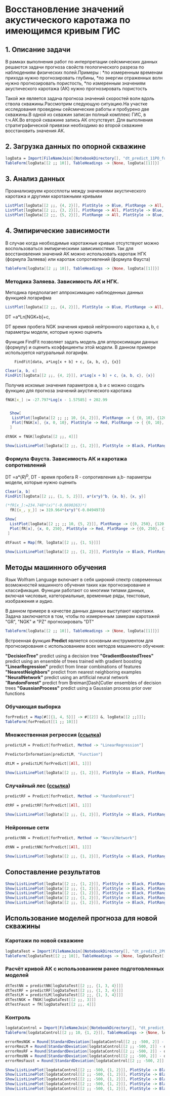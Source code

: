 # Восстановление значений акустического каротажа по имеющимся кривым ГИС

## 1. Описание задачи

В рамках выполнения работ по интерпретации сейсмических данных решаются задачи прогноза свойств геологического разреза по наблюдениям физических полей.Примеры :
*по измеренным временам прихода нужно прогнозировать глубины,
*по энергии отраженных волн нужно прогнозировать пористость,
*по измеренным значениям акустического каротажа (АК) нужно прогнозировать пористость

Такой же является задача прогноза значений скоростей волн вдоль ствола скважины.Рассмотрим следующую ситуацию.На участке исследования проведены сейсмические работы и пробурено две скважины.В одной из скважин записан полный комплекс ГИС, в т.ч.АК.Во второй скважине запись АК отсутствует.
Для выполнения стратиграфической привязки необходимо во второй скважине восстановить значения АК.

## 2. Загрузка данных по опорной скважине

```mathematica
logData = Import[FileNameJoin[{NotebookDirectory[], "dt_predict_11PO_full.xlsx"}]][[1]]
TableForm[logData[[2 ;; 10]], TableHeadings -> {None, logData[[1]]}]
```

## 3. Анализ данных

Проанализируем кроссплоты между значениями акустического каротажа и другими каротажными кривыми

```mathematica
ListPlot[logData[[2 ;;, {4, 2}]], PlotStyle -> Blue, PlotRange -> All, Frame -> True, ImageSize -> 500, PlotLabel -> "Crossplot NGK vs DT", LabelStyle -> Directive[Bold, Orange]]
ListPlot[logData[[2 ;;, {3, 2}]], PlotRange -> All, PlotStyle -> Blue, Frame -> True, ImageSize -> 500, PlotLabel -> "Crossplot GK vs DT", LabelStyle -> Directive[Bold, Orange]]
ListPlot[logData[[2 ;;, {5, 2}]], PlotRange -> All, PlotStyle -> Blue, Frame -> True, ImageSize -> 500, PlotLabel -> "Crossplot PZ vs DT", LabelStyle -> Directive[Bold, Orange]]
```

## 4. Эмпирические зависимости

В случае когда необходимые каротажные кривые отсутствуют можно воспользоваться эмпирическими зависимостями. Так для восстановления значений АК можно использовать каротаж НГК (формула Заляева) или каротаж сопротивлений (формула Фауста)

```mathematica
TableForm[logData[[2 ;; 10]], TableHeadings -> {None, logData[[1]]}]
```

### Методика Заляева. Зависимость АК и НГК.

Методика предполагает аппроксимацию наблюденных данных функцией логарифма

```mathematica
ListPlot[logData[[2 ;;, {4, 2}]], PlotStyle -> Blue, PlotRange -> All, Frame -> True, ImageSize -> 500, PlotLabel -> "Crossplot NGK vs DT", LabelStyle -> Directive[Bold, Orange]]
```

DT =a*Ln[NGK+b]+c, 

DT 		время пробега 
NGK	 	значения кривой нейтронного каротажа
a, b, c 	параметры модели, которые нужно оценить

Функция FindFit позволяет задать модель для аппроксимации данных (формулу) и оценить коэффициенты этой модели. В данном примере используется натуральный логарифм.

		FindFit[data, a*Log[x + b] + c, {a, b, c}, {x}]

```mathematica
Clear[a, b, c]
FindFit[logData[[2 ;;, {4, 2}]], a*Log[x + b] + c, {a, b, c}, {x}]
```

Получив искомые значения параметров a, b и c можно создать функцию для прогноза значений акустического каротажа

```mathematica
fNGK[x_] := -27.797*Log[x - 1.57585] + 202.99
```

```mathematica

  Show[
   ListPlot[logData[[2 ;; ;; 10, {4, 2}]], PlotRange -> { {0, 10}, {120, 350} }, PlotStyle -> Blue, Frame -> True], 
   Plot[fNGK[x], {x, 0, 10}, PlotStyle -> Red, PlotRange -> { {0, 10}, {120, 350} }] 
  ]
```

```mathematica
dtNGK = fNGK[logData[[2 ;;, 4]]]
```

```mathematica
Show[ListLinePlot[logData[[2 ;;, {1, 2}]], PlotStyle -> Black, PlotRange -> {All, {120, 350}}, AspectRatio -> 1/6, ImageSize -> 700], ListLinePlot[Transpose[{logData[[2 ;;, 1]], dtNGK}], PlotStyle -> Blue, PlotRange -> {All, {120, 350}}], PlotLabel -> "DT by NGK (Zalyaev)", LabelStyle -> Directive[Bold, Orange]]
```

### Формула Фауста. Зависимость АК и каротажа сопротивлений

DT =a*$(R)^b$, 
DT - 		время пробега 
R - 		сопротивления
a,b-	параметры модели, которые нужно оценить
```mathematica
Clear[a, b]
FindFit[logData[[2 ;;, {1, 5, 2}]], a*(x*y)^b, {a, b}, {x, y}]
```

```mathematica
(*fR[x_]:=234.748*(x)^(-0.0690263)*)
  fR[{x_, y_}] := 319.964*(x*y)^(-0.0494973)
```

```mathematica
Show[
  ListPlot[logData[[2 ;; ;; 10, {5, 2}]], PlotRange -> {{0, 250}, {120, 350}}, PlotStyle -> Blue, Frame -> True], 
  Plot[fR[x], {x, 0, 250}, PlotStyle -> Red, PlotRange -> {{0, 250}, {120, 350}}] 
 ]
```

```mathematica
dtFaust = Map[fR, logData[[2 ;;, {1, 5}]]]
```

```mathematica
Show[ListLinePlot[logData[[2 ;;, {1, 2}]], PlotStyle -> Black, PlotRange -> {All, {120, 350}}, AspectRatio -> 1/6, ImageSize -> 700], ListLinePlot[Transpose[{logData[[2 ;;, 1]], dtFaust}], PlotStyle -> Red, PlotRange -> {All, {120, 350}}], PlotLabel -> "DT by Faust", LabelStyle -> Directive[Bold, Orange]]
```

## Методы машинного обучения

Язык Wolfram Language включает в себя широкий спектр современных  возможностей машинного обучения таких как прогнозирование и классификация.
Функции работают со многими типами данных, включая числовые, категориальные, временные ряды, текстовые, изображения и аудио.

В данном примере в качестве данных данных выступают каротажи. Задача заключается в том, чтобы по измеренным замерам каротажей  "GR",  "NGK" и  "PZ" прогнозировать "DT"

```mathematica
TableForm[logData[[2 ;; 10]], TableHeadings -> {None, logData[[1]]}]
```

Встроенная функция **Predict** является основным инструментом для прогнозирования с использованием всех методов машинного обучения: 

**"DecisionTree"** 			predict using a decision tree
**"GradientBoostedTrees"**	predict using an ensemble of trees trained with gradient boosting
**"LinearRegression"**		predict from linear combinations of features
**"NearestNeighbors"**		predict from nearest neighboring examples
**"NeuralNetwork"**			predict using an artificial neural network
"**RandomForest"**			predict from Breiman\[Dash]Cutler ensembles of decision trees
**"GaussianProcess"**		predict using a Gaussian process prior over functions

### Обучающая выборка

```mathematica
forPredict = Map[#[[{1, 4, 5}]] -> #[[2]] &, logData[[2 ;;]]];
TableForm[forPredict[[1 ;; 10]]]
```

### Множественная регрессия ([ссылка](https://www.youtube.com/watch?v=zzoVdPgVofM&ysclid=lp80o92v6b922626680))

```mathematica
predictLM = Predict[forPredict, Method -> "LinearRegression"]
```

```mathematica
PredictorInformation[predictLM, "Function"]
```

```mathematica
dtLM = predictLM[forPredict[[All, 1]]]
```

```mathematica
Show[ListLinePlot[logData[[2 ;;, {1, 2}]], PlotStyle -> Black, PlotRange -> {All, {120, 350}}, AspectRatio -> 1/6, ImageSize -> 700], ListLinePlot[Transpose[{logData[[2 ;;, 1]], dtLM}], PlotStyle -> Green, PlotRange -> {All, {120, 350}}], PlotLabel -> "DT by Linear regression model", LabelStyle -> Directive[Bold, Orange]]
```

### Случайный лес ([ссылка](https://www.youtube.com/watch?v=nbxiRdAk1JY&ysclid=lp80lj5aub913635003))

```mathematica
predictRF = Predict[forPredict, Method -> "RandomForest"]
```

```mathematica
dtRF = predictRF[forPredict[[All, 1]]]
```

```mathematica
Show[ListLinePlot[logData[[2 ;;, {1, 2}]], PlotStyle -> Black, PlotRange -> {All, {120, 350}}, AspectRatio -> 1/6, ImageSize -> 700], ListLinePlot[Transpose[{logData[[2 ;;, 1]], dtRF}], PlotStyle -> Orange, PlotRange -> {All, {120, 350}}], PlotLabel -> "DT by Random forest", LabelStyle -> Directive[Bold, Orange]]
```

### Нейронные сети

```mathematica
predictNN = Predict[forPredict, Method -> "NeuralNetwork"]
```

```mathematica
dtNN = predictNN[forPredict[[All, 1]]]
```

```mathematica
Show[ListLinePlot[logData[[2 ;;, {1, 2}]], PlotStyle -> Black, PlotRange -> {All, {120, 350}}, AspectRatio -> 1/6, ImageSize -> 700], ListLinePlot[Transpose[{logData[[2 ;;, 1]], dtNN}], PlotStyle -> Magenta, PlotRange -> {All, {120, 350}}], PlotLabel -> "DT by Neural Network", LabelStyle -> Directive[Bold, Orange]]
```

## Сопоставление результатов

```mathematica
Show[ListLinePlot[logData[[2 ;;, {1, 2}]], PlotStyle -> Black, PlotRange -> {All, {120, 350}}, AspectRatio -> 1/6, ImageSize -> 700], ListLinePlot[Transpose[{logData[[2 ;;, 1]], dtFaust}], PlotStyle -> Red, PlotRange -> {All, {120, 350}}], PlotLabel -> "DT by Faust", LabelStyle -> Directive[Bold, Orange]]
Show[ListLinePlot[logData[[2 ;;, {1, 2}]], PlotStyle -> Black, PlotRange -> {All, {120, 350}}, AspectRatio -> 1/6, ImageSize -> 700], ListLinePlot[Transpose[{logData[[2 ;;, 1]], dtNGK}], PlotStyle -> Blue, PlotRange -> {All, {120, 350}}], PlotLabel -> "DT by NGK (Zalyaev)", LabelStyle -> Directive[Bold, Orange]]
Show[ListLinePlot[logData[[2 ;;, {1, 2}]], PlotStyle -> Black, PlotRange -> {All, {120, 350}}, AspectRatio -> 1/6, ImageSize -> 700], ListLinePlot[Transpose[{logData[[2 ;;, 1]], dtLM}], PlotStyle -> Green, PlotRange -> {All, {120, 350}}], PlotLabel -> "DT by Linear regression model", LabelStyle -> Directive[Bold, Orange]]
Show[ListLinePlot[logData[[2 ;;, {1, 2}]], PlotStyle -> Black, PlotRange -> {All, {120, 350}}, AspectRatio -> 1/6, ImageSize -> 700], ListLinePlot[Transpose[{logData[[2 ;;, 1]], dtRF}], PlotStyle -> Orange, PlotRange -> {All, {120, 350}}], PlotLabel -> "DT by Random forest", LabelStyle -> Directive[Bold, Orange]]
Show[ListLinePlot[logData[[2 ;;, {1, 2}]], PlotStyle -> Black, PlotRange -> {All, {120, 350}}, AspectRatio -> 1/6, ImageSize -> 700], ListLinePlot[Transpose[{logData[[2 ;;, 1]], dtNN}], PlotStyle -> Magenta, PlotRange -> {All, {120, 350}}], PlotLabel -> "DT by Neural Network", LabelStyle -> Directive[Bold, Orange]]
```

## Использование моделей прогноза для новой скважины

### Каротажи по новой скважине

```mathematica
logDataTest = Import[FileNameJoin[{NotebookDirectory[], "dt_predict_2PO_noDT.xlsx"}]][[1]];
TableForm[logDataTest[[2 ;; 10]], TableHeadings -> {None, logDataTest[[1]]}]
```

### Расчёт кривой АК с использованием ранее подготовленных моделей 

```mathematica
dtTestNN = predictNN[logDataTest[[2 ;;, {1, 3, 4}]]]
dtTestRF = predictRF[logDataTest[[2 ;;, {1, 3, 4}]]]
dtTestLM = predictLM[logDataTest[[2 ;;, {1, 3, 4}]]]
dtTestNGK = fNGK[logDataTest[[2 ;;, 3]]]
dtTestFaust = fR[logDataTest[[2 ;;, 4]]]
```

### Контроль

```mathematica
logdataControl = Import[FileNameJoin[{NotebookDirectory[], "dt_predict_2PO_full.xlsx"}]][[1]];
TableForm[logdataControl[[2 ;; 10, {1, 2}]], TableHeadings -> {None, logdataControl[[1, {1, 2}]]}]
```

```mathematica
errorRmsNGK = Round[StandardDeviation[logdataControl[[2 ;; -500, 2]] - dtTestNGK[[1 ;; -500]]]];
errorRmsLM = Round[StandardDeviation[logdataControl[[2 ;; -500, 2]] - dtTestLM[[1 ;; -500]]]];
errorRmsRF = Round[StandardDeviation[logdataControl[[2 ;; -500, 2]] - dtTestRF[[1 ;; -500]]]];
errorRmsNN = Round[StandardDeviation[logdataControl[[2 ;; -500, 2]] - dtTestNN[[1 ;; -500]]]];
errorRmsFaust = Round[StandardDeviation[logdataControl[[2 ;; -500, 2]] - dtTestFaust[[1 ;; -500]]]];
```

```mathematica
Show[ListLinePlot[logdataControl[[2 ;; -500, {1, 2}]], PlotStyle -> Black, PlotRange -> {All, {120, 350}}, AspectRatio -> 1/6, ImageSize -> 700], ListLinePlot[Transpose[{logDataTest[[2 ;; -500, 1]], dtTestFaust[[1 ;; -500]]}], PlotStyle -> Red, PlotRange -> {All, {120, 350}}], PlotLabel -> StringJoin["DT by Faust, RMS error is ", ToString[errorRmsFaust], " ms"], LabelStyle -> Directive[Bold, Orange]]
Show[ListLinePlot[logdataControl[[2 ;; -500, {1, 2}]], PlotStyle -> Black, PlotRange -> {All, {120, 350}}, AspectRatio -> 1/6, ImageSize -> 700], ListLinePlot[Transpose[{logDataTest[[2 ;; -500, 1]], dtTestNGK[[1 ;; -500]]}], PlotStyle -> Blue, PlotRange -> {All, {120, 350}}], PlotLabel -> StringJoin["DT by NGK (Zalyaev), RMS error is ", ToString[errorRmsNGK], " ms"], LabelStyle -> Directive[Bold, Orange]]
Show[ListLinePlot[logdataControl[[2 ;; -500, {1, 2}]], PlotStyle -> Black, PlotRange -> {All, {120, 350}}, AspectRatio -> 1/6, ImageSize -> 700], ListLinePlot[Transpose[{logDataTest[[2 ;; -500, 1]], dtTestLM[[1 ;; -500]]}], PlotStyle -> Green, PlotRange -> {All, {120, 350}}], PlotLabel -> StringJoin["DT by Linear regression model is ", ToString[errorRmsLM], " ms"], LabelStyle -> Directive[Bold, Orange]]
Show[ListLinePlot[logdataControl[[2 ;; -500, {1, 2}]], PlotStyle -> Black, PlotRange -> {All, {120, 350}}, AspectRatio -> 1/6, ImageSize -> 700], ListLinePlot[Transpose[{logDataTest[[2 ;; -500, 1]], dtTestRF[[1 ;; -500]]}], PlotStyle -> Orange, PlotRange -> {All, {120, 350}}], PlotLabel -> StringJoin["DT by Random forest is ", ToString[errorRmsRF], " ms"], LabelStyle -> Directive[Bold, Orange]]
Show[ListLinePlot[logdataControl[[2 ;; -500, {1, 2}]], PlotStyle -> Black, PlotRange -> {All, {120, 350}}, AspectRatio -> 1/6, ImageSize -> 700], ListLinePlot[Transpose[{logDataTest[[2 ;; -500, 1]], dtTestNN[[1 ;; -500]]}], PlotStyle -> Magenta, PlotRange -> {All, {120, 350}}], PlotLabel -> StringJoin["DT by Neural Network is ", ToString[errorRmsNN], " ms"], LabelStyle -> Directive[Bold, Orange]]
```

